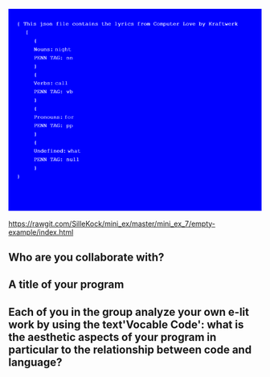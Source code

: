 ![ScreenShot](Mini_ex7_scr.png)

https://rawgit.com/SilleKock/mini_ex/master/mini_ex_7/empty-example/index.html


## Who are you collaborate with?


## A title of your program

## Each of you in the group analyze your own e-lit work by using the text'Vocable Code': what is the aesthetic aspects of your program in particular to the relationship between code and language?
